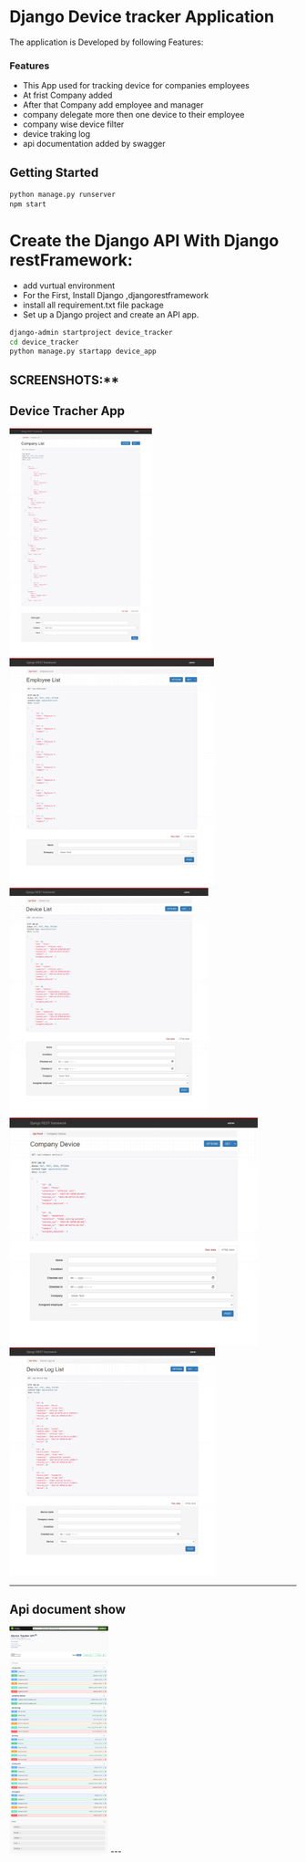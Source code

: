 # Django Device tracker Application

The application is Developed by following Features:

### Features
* This App used for tracking device for companies employees
* At frist Company added
* After that Company add employee and manager
* company delegate more then one device to their employee
* company wise device filter
* device traking log
* api documentation added by swagger
 

## Getting Started

```bash
python manage.py runserver
npm start
```

# Create the Django API With Django restFramework: 
* add vurtual environment
* For the First, Install Django ,djangorestframework
* install all requirement.txt file package
* Set up a Django project and create an API app.
```bash
django-admin startproject device_tracker
cd device_tracker
python manage.py startapp device_app

```


## SCREENSHOTS:**


<h2>Device Tracher App</h2>
<img src="https://github.com/nusratdevo/device_tracker/blob/main/screens/device1.png" height="400"><img src="https://github.com/nusratdevo/device_tracker/blob/main/screens/device2.png" height="400">
<img src="https://github.com/nusratdevo/device_tracker/blob/main/screens/device3.png" height="400"><img src="https://github.com/nusratdevo/device_tracker/blob/main/screens/device4.png" height="400">
<img src="https://github.com/nusratdevo/device_tracker/blob/main/screens/device5.png" height="400">

---
<h2>Api document show</h2>
<img src="https://github.com/nusratdevo/device_tracker/blob/main/screens/device6.png" height="400">
---

